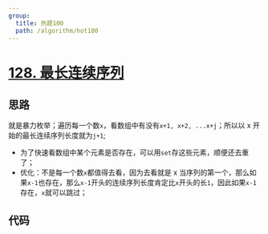 ```yaml
---
group:
  title: 热题100
  path: /algorithm/hot100
---
```


# [128. 最长连续序列](https://leetcode.cn/problems/longest-consecutive-sequence/?favorite=2cktkvj)

## 思路

就是暴力枚举；遍历每一个数`x`，看数组中有没有`x+1, x+2, ...x+j`；所以以 x 开始的最长连续序列长度就为`j+1`;

- 为了快速看数组中某个元素是否存在，可以用`set`存这些元素，顺便还去重了；
- 优化：不是每一个数`x`都值得去看，因为去看就是 x 当序列的第一个，那么如果`x-1`也存在，那么`x-1`开头的连续序列长度肯定比`x`开头的长`1`，因此如果`x-1`存在，`x`就可以跳过；

## 代码

<code src='./index.tsx'></code>
